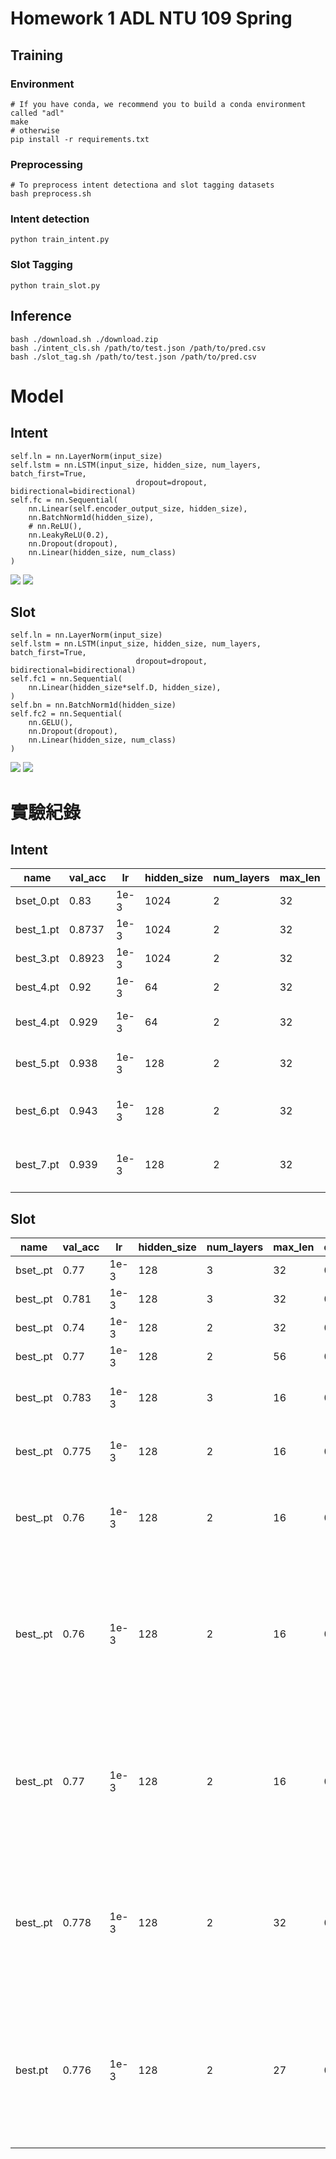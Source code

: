 # Homework 1 ADL NTU 109 Spring

## Training
### Environment
```shell
# If you have conda, we recommend you to build a conda environment called "adl"
make
# otherwise
pip install -r requirements.txt
```

### Preprocessing
```shell
# To preprocess intent detectiona and slot tagging datasets
bash preprocess.sh
```

### Intent detection
```shell
python train_intent.py
```
### Slot Tagging
```shell
python train_slot.py
```

## Inference
```shell
bash ./download.sh ./download.zip
bash ./intent_cls.sh /path/to/test.json /path/to/pred.csv
bash ./slot_tag.sh /path/to/test.json /path/to/pred.csv
```

# Model
## Intent
```python=
self.ln = nn.LayerNorm(input_size)
self.lstm = nn.LSTM(input_size, hidden_size, num_layers, batch_first=True,
                            dropout=dropout, bidirectional=bidirectional)
self.fc = nn.Sequential(
    nn.Linear(self.encoder_output_size, hidden_size),
    nn.BatchNorm1d(hidden_size),
    # nn.ReLU(),
    nn.LeakyReLU(0.2),
    nn.Dropout(dropout),
    nn.Linear(hidden_size, num_class)
)
```
![](./images/intent/curve_acc.png)
![](./images/intent/curve_loss.png)

## Slot
```pyhton=
self.ln = nn.LayerNorm(input_size)
self.lstm = nn.LSTM(input_size, hidden_size, num_layers, batch_first=True,
                            dropout=dropout, bidirectional=bidirectional)
self.fc1 = nn.Sequential(
    nn.Linear(hidden_size*self.D, hidden_size),
)
self.bn = nn.BatchNorm1d(hidden_size)
self.fc2 = nn.Sequential(
    nn.GELU(),
    nn.Dropout(dropout),
    nn.Linear(hidden_size, num_class)
)
```
![](./images/slot/curve_acc.png)
![](./images/slot/curve_loss.png)

# 實驗紀錄
## Intent
| name | val_acc | lr | hidden_size | num_layers | max_len | dropout | batch_size | num_epoch | dropout_layer | shuffle | others |
| ---- | ------- | -- | ----------- | ---------- | ------- | ------- | ---------- | --------- | ------------ | -------- | ------ |
| bset_0.pt | 0.83 | 1e-3 | 1024    |   2      |   32    |  0.2   |   256    |   200  | false | false |
| best_1.pt | 0.8737 | 1e-3 | 1024 | 2 | 32 | 0.2 | 256 | 50 | false | true |
| best_3.pt | 0.8923 | 1e-3 | 1024 | 2 | 32 | 0.2 | 64 | 50 | after fc | true |
| best_4.pt | 0.92 | 1e-3 | 64 | 2 | 32 | 0.2 | 512 | 100 | False | True | two layer fc with BN ReLU |
| best_4.pt | 0.929 | 1e-3 | 64 | 2 | 32 | 0.2 | 512 | 100 | False | true | dropout BN LReLU, wd=0.000001 |
| best_5.pt | 0.938 | 1e-3 | 128 | 2 | 32 | 0.2 | 512 | 100 | False | True | tow layer fc with BN and LeakyReLU |
| best_6.pt | 0.943 | 1e-3 | 128 | 2 | 32 | 0.3 | 512 | 100 | False | true | dropout BN LReLU(0.1), scheduler(step10, 0.5) |
| best_7.pt | 0.939 | 1e-3 | 128 | 2 | 32 | 0.2 | 512 | 100 | False | true | dropout BN LReLU(0.15), scheduler(step10, 0.5) |

## Slot
| name | val_acc | lr | hidden_size | num_layers | max_len | dropout | batch_size | num_epoch | dropout_layer | shuffle | others |
| ---- | ------- | -- | ----------- | ---------- | ------- | ------- | ---------- | --------- | ------------ | -------- | ------ |
| bset_.pt | 0.77 | 1e-3 | 128    |   3      |   32    |  0.2   |   512    |   100  | 0.2 | true | |
| best_.pt | 0.781 | 1e-3 | 128    |   3      |   32    |  0.2   |   512    |   100  | 0.2 | true | add another linear 1024 |
| best_.pt | 0.74 | 1e-3 | 128    |   2      |   32    |  0.2   |   512    |   100  | 0.2 | true | without layer norm |
| best_.pt | 0.77 | 1e-3 | 128    |   2      |   56    |  0.2   |   512    |   100  | 0.2 | true | layer norm SiLU |
| best_.pt | 0.783 | 1e-3 | 128    |   3    |   16    |  0.2   |   512    |   100  | 0.2 | true | layer norm SiLU, padding with index 9 |
| best_.pt | 0.775 | 1e-3 | 128    |   2    |   16    |  0.2   |   512    |   100  | 0.2 | true | layer norm SiLU, padding with index 9 |
| best_.pt | 0.76 | 1e-3 | 128    |   2    |   16    |  0.2   |   512    |   100  | 0.2 | true | layer norm SiLU, padding with index 9, batch_norm |
| best_.pt | 0.76 | 1e-3 | 128    |   2    |   16    |  0.2   |   512    |   200  | 0.2 | true | layer norm GELU, padding with index 9, lr=3e-1, batch_norm, focol_loss weight balance (pass baseline: 0.728) |
| best_.pt | 0.77 | 1e-3 | 128    |   2    |   16    |  0.2   |   512    |   200  | 0.2 | true | layer norm GELU, padding with index 9, lr=3e-1, batch_norm, CE weight balance (pass baseline: 0.745) |
| best_.pt | 0.778 | 1e-3 | 128    |   2    |   32    |  0.2   |   512    |   200  | 0.2 | true | layer norm GELU, padding with index 9, lr=3e-1, batch_norm, CE weight balance (pass baseline: 0.77) |
| best.pt | 0.776 | 1e-3 | 128    |   2    |   27    |  0.2   |   512    |   200  | 0.2 | true | layer norm GELU, padding with index 9, lr=3e-1, batch_norm, CE weight balance (pass baseline: 0.749) final used |
